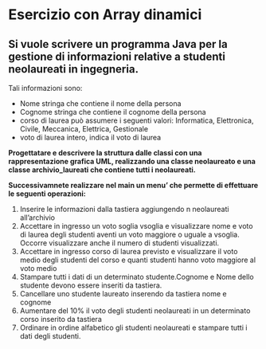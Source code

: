 # Esercizio con Array dinamici
## Si vuole scrivere un programma Java per la gestione di informazioni relative a studenti neolaureati in ingegneria.
Tali informazioni sono:
- Nome stringa che contiene il nome della persona
- Cognome stringa che contiene il cognome della persona
- corso di laurea può assumere i seguenti valori: Informatica, Elettronica, Civile, Meccanica, Elettrica,
Gestionale
- voto di laurea intero, indica il voto di laurea

**Progettatare e descrivere la struttura dalle classi con una rappresentazione grafica UML, realizzando una classe neolaureato e una classe archivio_laureati che contiene tutti i neolaureati.**

**Successivamnete realizzare nel main un menu’ che permette di effettuare le seguenti operazioni:**
1) Inserire le informazioni dalla tastiera aggiungendo n neolaureati all’archivio
2) Accettare in ingresso un voto soglia vsoglia e visualizzare nome e voto di laurea degli studenti aventi un voto
maggiore o uguale a vsoglia. Occorre visualizzare anche il numero di studenti visualizzati.
3) Accettare in ingresso corso di laurea previsto e visualizzare il voto medio degli studenti del corso e quanti
studenti hanno voto maggiore al voto medio
4) Stampare tutti i dati di un determinato studente.Cognome e Nome dello studente devono essere inseriti da tastiera.
5) Cancellare uno studente laureato inserendo da tastiera nome e cognome
6) Aumentare del 10% il voto degli studenti neolaureati in un determinato corso inserito da tastiera
7) Ordinare in ordine alfabetico gli studenti neolaureati e stampare tutti i dati degli studenti.